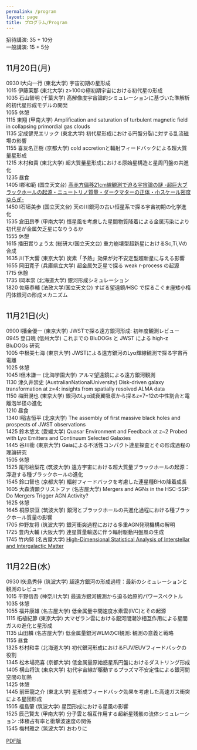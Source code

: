 ```yaml
---
permalink: /program
layout: page
title: プログラム/Program
---
```


招待講演: 35 + 10分 <br>
一般講演: 15 +  5分 <br><br>

<span style="font-size: 150%; color: black;">11月20日(月)</span><br><br>
0930 I大向一行 (東北大学)  宇宙初期の星形成 <br>
1015 伊藤茉那 (東北大学)  z>100の極初期宇宙における初代星の形成 <br>
1035 石山智明 (千葉大学)  高解像度宇宙論的シミュレーションに基づいた準解析的初代星形成モデルの開発 <br>
1055 休憩<br>
1115 東翔 (甲南大学)  Amplification and saturation of turbulent magnetic field in collapsing primordial gas clouds <br>
1135 定成健児エリック (東北大学)  初代星形成における円盤分裂に対する乱流磁場の影響 <br>
1155 喜友名正樹 (京都大学)  cold accretionと輻射フィードバックによる超大質量星形成 <br>
1215 木村和貴 (東北大学)  超大質量星形成における原始星構造と星周円盤の共進化 <br>
1235 昼食<br>
1405 I郡和範 (国立天文台)  [高赤方偏移21cm線観測で迫る宇宙論の謎 -超巨大ブラックホールの起源・ニュートリノ質量・ダークマターの正体・小スケール密度ゆらぎ-](https://fukushimahj.github.io/FSFG2023/pdfs/Kohri.pdf)<br>
1450 I石垣美歩 (国立天文台)  天の川銀河の古い恒星系で探る宇宙初期の化学進化 <br>
1535 倉田昂季 (甲南大学)  恒星風を考慮した星間物質降着による金属汚染により初代星が金属欠乏星になりうるか <br>
1555 休憩<br>
1615 播田實りょう太 (総研大/国立天文台) 重力崩壊型超新星におけるSc,Ti,Vの合成 <br>
1635 川下大響 (東京大学)  炭素「予熱」効果が対不安定型超新星に与える影響 <br>
1655 岡田寛子 (兵庫県立大学)  超金属欠乏星で探る weak r-process の起源 <br>
1715 休憩<br>
1735 I岡本崇 (北海道大学)  銀河形成シミュレーション <br>
1820 佐藤恭輔 (法政大学/国立天文台)  すばる望遠鏡/HSC で探るこぐま座矮小楕円体銀河の形成メカニズム <br>
<br>


<span style="font-size: 150%; color: black;">11月21日(火)</span><br><br>
0900 I播金優一 (東京大学)  JWSTで探る遠方銀河形成: 初年度観測レビュー <br>
0945 登口暁 (信州大学)  これまでの BluDOGs と JWST による high-z BluDOGs 研究 <br>
1005 中根美七海 (東京大学)  JWSTによる遠方銀河のLyα輝線観測で探る宇宙再電離 <br>
1025 休憩<br>
1045 I但木謙一 (北海学園大学)  アルマ望遠鏡による遠方銀河観測 <br>
1130 津久井崇史 (AustralianNationalUniversity)  Disk-driven galaxy transformation at z=4: insights from spatially resolved ALMA data <br>
1150 梅田滉也 (東京大学)  銀河のLyα減衰翼吸収から探るz=7−12の中性割合と電離泡半径の進化 <br>
1210 昼食<br>
1340 I稲吉恒平 (北京大学)  The assembly of first massive black holes and prospects of JWST observations <br>
1425 鈴木悠太 (愛媛大学)  Quasar Environment and Feedback at z~2 Probed with Lyα Emitters and Continuum Selected Galaxies <br>
1445 谷川衝 (東京大学)  Gaiaによる不活性コンパクト連星探査とその形成過程の理論研究 <br>
1505 休憩<br>
1525 尾形絵梨花 (筑波大学)  遠方宇宙における超大質量ブラックホールの起源：浮遊する種ブラックホールの進化 <br>
1545 鈴口智也 (京都大学)  輻射フィードバックを考慮した連星種BHの降着成長 <br>
1605 大森清顕クリストファ (名古屋大学)  Mergers and AGNs in the HSC-SSP: Do Mergers Trigger AGN Activity? <br>
1625 休憩<br>
1645 桐原崇亘 (筑波大学)  銀河とブラックホールの共進化過程における種ブラックホール質量の影響 <br>
1705 仲野友将 (筑波大学)  銀河衝突過程における多重AGN発現機構の解明 <br>
1725 豊内大輔 (大阪大学)  連星質量輸送に伴う輻射駆動円盤風の生成 <br>
1745 竹内努 (名古屋大学)  [High-Dimensional Statistical Analysis of Interstellar and Intergalactic Matter](https://fukushimahj.github.io/FSFG2023/pdfs/Takeuchi.pdf) <br>
<br>


<span style="font-size: 150%; color: black;">11月22日(水)</span><br><br>
0930 I矢島秀伸 (筑波大学)  超遠方銀河の形成過程：最新のシミュレーションと観測のレビュー <br>
1015 平野信吾 (神奈川大学)  最遠方銀河観測から迫る始原的パワースペクトル <br>
1035 休憩<br>
1055 福井康雄 (名古屋大学)  低金属量中間速度水素雲(IVC)とその起源 <br>
1115 柘植紀節 (東京大学)  大マゼラン雲における銀河間潮汐相互作用による星間ガスの進化と星形成 <br>
1135 山田麟 (名古屋大学)  低金属量銀河WLMのCI観測: 観測の意義と戦略 <br>
1155 昼食<br>
1325 杉村和幸 (北海道大学)  初代銀河形成におけるFUV/EUVフィードバックの役割 <br>
1345 松木場亮喜 (京都大学)  低金属量原始惑星系円盤におけるダストリング形成 <br>
1405 横山将汰 (東京大学)  初代宇宙線が駆動するプラズマ不安定性による銀河間空間の加熱 <br>
1425 休憩<br>
1445 前田龍之介 (東北大学)  星形成フィードバック効果を考慮した高速ガス衝突による星団形成 <br>
1505 福島肇 (筑波大学)  星団形成における星風の影響 <br>
1525 辰己賢太 (甲南大学)  分子雲と相互作用する超新星残骸の流体シミュレーション :体積占有率と衝撃波速度の関係 <br>
1545 梅村雅之 (筑波大学)  おわりに <br>

[PDF版](https://fukushimahj.github.io/FSFG2023/pdfs/program.pdf)
